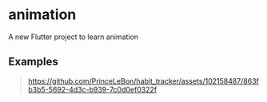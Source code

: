 # animation

A new Flutter project to learn animation

## Examples
 > https://github.com/PrinceLeBon/habit_tracker/assets/102158487/863fb3b5-5692-4d3c-b939-7c0d0ef0322f
